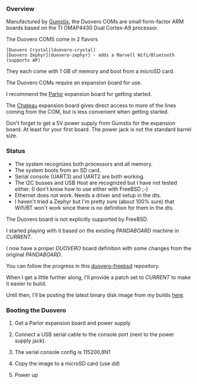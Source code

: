 ### Overview 

Manufactured by [Gumstix][gumstix], the Duovero COMs are small 
form-factor ARM boards based on the TI OMAP4430 Dual Cortex-A9
processor.

The Duovero COMS come in 2 flavors

    [Duovero Crystal][duovero-crystal] 
    [Duovero Zephyr][duovero-zephyr] - adds a Marvell Wifi/Bluetooth (supports AP) 

They each come with 1 GB of memory and boot from a microSD card.

The Duovero COMs require an expansion board for use.

I recommend the [Parlor][parlor] expansion board for getting
started.

The [Chateau][chateau] expansion board gives direct access to more
of the lines coming from the COM, but is less convenient when getting
started. 

Don't forget to get a 5V power supply from Gumstix for the expansion
board. At least for your first board. The power jack is not the standard
barrel size.

### Status

* The system recognizes both processors and all memory.
* The system boots from an SD card.
* Serial console (UART3) and UART2 are both working.
* The I2C busses and USB Host are recognized but I have not tested
  either. (I don't know how to use either with FreeBSD ;-)
* Ethernet does not work. Needs a driver and setup in the dts.
* I haven't tried a Zephyr but I'm pretty sure (about 100% sure) that
  Wifi/BT won't work since there is no definition for them in the dts.


The Duovero board is not explicitly supported by FreeBSD.

I started playing with it based on the existing *PANDABOARD* machine
in *CURRENT*.

I now have a proper *DUOVERO* board definition with some changes from
the original *PANDABOARD*.

You can follow the progress in this [duovero-freebsd][duovero-freebsd]
repository.

When I get a little further along, I'll provide a patch set to
*CURRENT* to make it easier to build.

Until then, I'll be posting the latest binary disk image from my
builds [here][download]. 

### Booting the Duovero 

1. Get a Parlor expansion board and power supply

2. Connect a USB serial cable to the console port (next to the
   power supply jack).
 
3. The serial console config is 115200,8N1

4. Copy the image to a microSD card (use *dd*) 

5. Power up


[duovero-freebsd]: https://github.com/scottellis/duovero-freebsd
[gumstix]: http://www.gumstix.com
[duovero-coms]: https://store.gumstix.com/index.php/category/43/
[duovero-crystal]: https://store.gumstix.com/index.php/products/285/
[duovero-zephyr]: https://store.gumstix.com/index.php/products/355/
[parlor]: https://store.gumstix.com/index.php/products/287/
[chateau]: https://store.gumstix.com/index.php/products/286/
[download]: http://www.jumpnowtek.com/downloads/freebsd/duovero/


